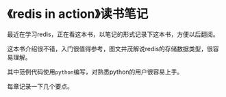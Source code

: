 # 《redis in action》读书笔记

最近在学习redis，正在看这本书，以笔记的形式记录下这本书，方便以后翻阅。

这本书介绍很不错，入门很值得参考，图文并茂解说redis的存储数据类型，很容易理解。

其中范例代码使用``python``编写，对熟悉python的用户很容易上手。

每章记录一下几个要点。
